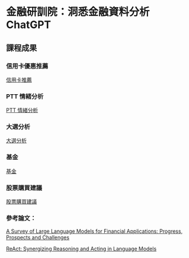 # 金融研訓院：洞悉金融資料分析 ChatGPT

## 課程成果

### 信用卡優惠推薦
[信用卡推薦](https://github.com/dimanyen/card-benefits)

### PTT 情緒分析
[PTT 情緒分析](https://github.com/FinTechLLM20240705/FinTech20240705)

### 大選分析
[大選分析](https://github.com/ethis0219/ChatGPT_20240719)

### 基金
[基金](https://github.com/Perry851211/Fintech_LLM)

### 股票購買建議
[股票購買建議](https://github.com/openchung/gemini-financial-bot)




### 參考論文：
[A Survey of Large Language Models for Financial Applications: Progress, Prospects and Challenges](https://arxiv.org/abs/2406.11903)

[ReAct: Synergizing Reasoning and Acting in Language Models
](https://arxiv.org/abs/2210.03629)

